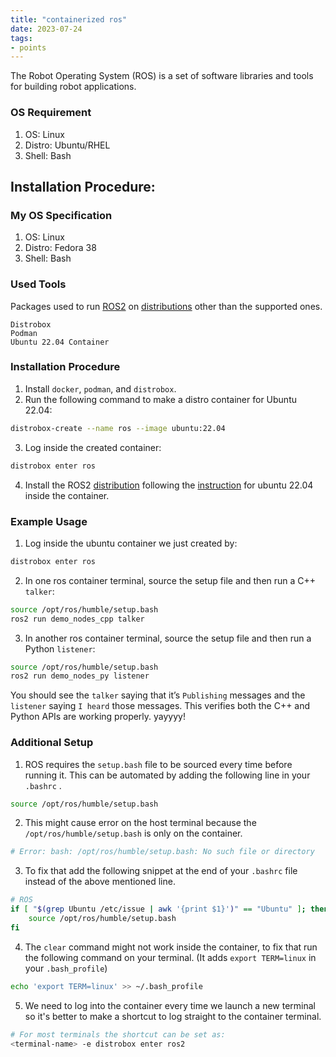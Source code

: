 ```yaml
---
title: "containerized ros"
date: 2023-07-24
tags:
- points
---
```


The Robot Operating System (ROS) is a set of software libraries and tools for building robot applications.

### OS Requirement

1. OS: Linux
2. Distro: Ubuntu/RHEL
3. Shell: Bash

## Installation Procedure:

### My OS Specification

1. OS: Linux
2. Distro: Fedora 38
3. Shell: Bash

### Used Tools

Packages used to run [ROS2](https://docs.ros.org/en/iron/The-ROS2-Project.html) on [distributions](https://docs.ros.org/en/rolling/Releases.html) other than the supported ones.

```
Distrobox
Podman
Ubuntu 22.04 Container
```

### Installation Procedure

1. Install `docker`, `podman`, and `distrobox`.
2. Run the following command to make a distro container for Ubuntu 22.04:
```bash
distrobox-create --name ros --image ubuntu:22.04
```
3. Log inside the created container:
```bash
distrobox enter ros
```
4. Install the ROS2 [distribution](https://docs.ros.org/en/rolling/Releases.html) following the [instruction](https://docs.ros.org/en/humble/Installation/Ubuntu-Install-Debians.html) for ubuntu 22.04 inside the container.

### Example Usage

1. Log inside the ubuntu container we just created by:
```bash
distrobox enter ros
```
2. In one ros container terminal, source the setup file and then run a C++ `talker`:
```bash
source /opt/ros/humble/setup.bash
ros2 run demo_nodes_cpp talker
```
3. In another ros container terminal, source the setup file and then run a Python `listener`:
```bash
source /opt/ros/humble/setup.bash
ros2 run demo_nodes_py listener
```

You should see the `talker` saying that it’s `Publishing` messages and the `listener` saying `I heard` those messages. This verifies both the C++ and Python APIs are working properly. yayyyy!

### Additional Setup

1. ROS requires the `setup.bash` file to be sourced every time before running it. This can be automated by adding the following line in your `.bashrc` .
```bash
source /opt/ros/humble/setup.bash
```
2. This might cause error on the host terminal because the `/opt/ros/humble/setup.bash` is only on the container.
```bash
# Error: bash: /opt/ros/humble/setup.bash: No such file or directory
```
3. To fix that add the following snippet at the end of your `.bashrc` file instead of the above mentioned line.
```bash
# ROS
if [ "$(grep Ubuntu /etc/issue | awk '{print $1}')" == "Ubuntu" ]; then
	source /opt/ros/humble/setup.bash
fi
```
4. The `clear` command might not work inside the container, to fix that run the following command on your terminal. (It adds `export TERM=linux` in your `.bash_profile`)
```bash
echo 'export TERM=linux' >> ~/.bash_profile
```
5. We need to log into the container every time we launch a new terminal so it's better to make a shortcut to log straight to the container terminal.
```bash
# For most terminals the shortcut can be set as:
<terminal-name> -e distrobox enter ros2
```
